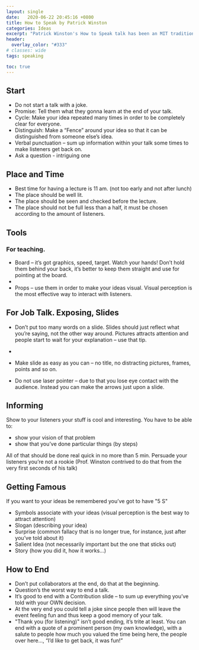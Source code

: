 ```yaml
---
layout: single
date:   2020-06-22 20:45:16 +0800
title: How to Speak by Patrick Winston
categories: Ideas
excerpt: "Patrick Winston's How to Speak talk has been an MIT tradition for over 40 years. Offered every January, the talk is intended to improve your speaking ability in critical situations by teaching you a few heuristic rules."
header:
  overlay_color: "#333"
# classes: wide
tags: speaking

toc: true
---
```



## Start

- Do not start a talk with a joke.
- Promise: Tell them what they gonna learn at the end of your talk.
- Cycle: Make your idea repeated many times in order to be completely clear for everyone.
- Distinguish: Make a “Fence” around your idea so that it can be distinguished from someone else’s idea.
- Verbal punctuation – sum up information within your talk some times to make listeners get back on.
-  Ask a question - intriguing one

## Place and Time

- Best time for having a lecture is 11 am. (not too early and not after lunch)
- The place should be well lit.
- The place should be seen and checked before the lecture.
- The place should not be full less than a half, it must be chosen according to the amount of listeners.

## Tools

### For teaching.

- Board – it’s got graphics, speed, target. Watch your hands! Don’t hold them behind your back, it’s better to keep them straight and use for pointing at the board.
-
- Props – use them in order to make your ideas visual.
Visual perception is the most effective way to interact with listeners.

## For Job Talk. Exposing, Slides

- Don’t put too many words on a slide. Slides should just reflect what you’re saying, not the other way around. Pictures attracts attention and people start to wait for your explanation – use that tip.
-
- Make slide as easy as you can – no title, no distracting pictures, frames, points and so on.

- Do not use laser pointer – due to that you lose eye contact with the audience. Instead you can make the arrows just upon a slide.

## Informing

Show to your listeners your stuff is cool and interesting.
You have to be able to:

- show your vision of that problem
- show that you’ve done particular things (by steps)

All of that should be done real quick in no more than 5 min.
Persuade your listeners you’re not a rookie (Prof. Winston contrived to do that from the very first seconds of his talk)

## Getting Famous

If you want to your ideas be remembered you’ve got to have "5 S"

- Symbols associate with your ideas (visual perception is the best way to attract attention)
- Slogan (describing your idea)
- Surprise (common fallacy that is no longer true, for instance, just after you’ve told about it)
- Salient Idea (not necessarily important but the one that sticks out)
- Story (how you did it, how it works…)

## How to End

- Don’t put collaborators at the end, do that at the beginning.
- Question’s the worst way to end a talk.
- It’s good to end with a Contribution slide – to sum up everything you’ve told with your OWN decision.
- At the very end you could tell a joke since people then will leave the event feeling fun and thus keep a good memory of your talk.
- "Thank you (for listening)" isn’t good ending, it’s trite at least. You can end with a quote of a prominent person (my own knowledge), with a salute to people how much you valued the time being here, the people over here..., “I’d like to get back, it was fun!”

